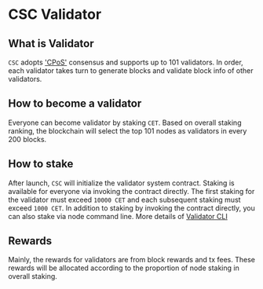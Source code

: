 # CSC Validator

## What is Validator

`CSC` adopts ['CPoS'](/en-us/consensus.md) consensus and supports up to 101 validators. In order, each validator takes turn to generate blocks and validate block info of other validators.

## How to become a validator

Everyone can become validator by staking `CET`. Based on overall staking ranking, the blockchain will select the top 101 nodes as validators in every 200 blocks.

## How to stake
 
After launch, `CSC` will initialize the validator system contract. Staking is available for everyone via invoking the contract directly. The first staking for the validator must exceed `10000 CET` and each subsequent staking must exceed `1000 CET`. In addition to staking by invoking the contract directly, you can also stake via node command line. More details of [Validator CLI](/en-us/validator_cli.md)

## Rewards

Mainly, the rewards for validators are from block rewards and tx fees. These rewards will be allocated according to the proportion of node staking in overall staking.
